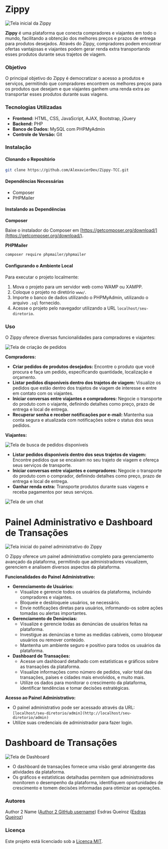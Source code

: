 # Zippy

![Tela inicial da Zippy](screenshots/index.png)

**Zippy** é uma plataforma que conecta compradores e viajantes em todo o mundo, facilitando a obtenção dos melhores preços e prazos de entrega para produtos desejados. Através do Zippy, compradores podem encontrar ofertas vantajosas e viajantes podem gerar renda extra transportando esses produtos durante seus trajetos de viagem.

### Objetivo

O principal objetivo do Zippy é democratizar o acesso a produtos e serviços, permitindo que compradores encontrem os melhores preços para os produtos que desejam e que viajantes ganhem uma renda extra ao transportar esses produtos durante suas viagens.

### Tecnologias Utilizadas

* **Frontend:** HTML, CSS, JavaScript, AJAX, Bootstrap, jQuery
* **Backend:** PHP
* **Banco de Dados:** MySQL com PHPMyAdmin
* **Controle de Versão:** Git

### Instalação

#### Clonando o Repositório

```bash
git clone https://github.com/AlexavierDev/Zippy-TCC.git
```

#### Dependências Necessárias

* Composer
* PHPMailer

#### Instalando as Dependências

**Composer**

Baixe o instalador do Composer em [https://getcomposer.org/download/](https://getcomposer.org/download/).

**PHPMailer**

```bash
composer require phpmailer/phpmailer
```

#### Configurando o Ambiente Local

Para executar o projeto localmente:

1. Mova o projeto para um servidor web como WAMP ou XAMPP.
2. Coloque o projeto no diretório `www/`.
3. Importe o banco de dados utilizando o PHPMyAdmin, utilizando o arquivo `.sql` fornecido.
4. Acesse o projeto pelo navegador utilizando a URL `localhost/seu-diretorio`.

### Uso

O Zippy oferece diversas funcionalidades para compradores e viajantes:

![Tela de criação de pedidos](screenshots/criar-pedido.png)

**Compradores:**

* **Criar pedidos de produtos desejados:** Encontre o produto que você procura e faça um pedido, especificando quantidade, localização e orçamento.
* **Listar pedidos disponíveis dentro dos trajetos de viagem:** Visualize os pedidos que estão dentro dos trajetos de viagem de interesse e entre em contato com os viajantes.
* **Iniciar conversas entre viajantes e compradores:** Negocie o transporte do produto com o viajante, definindo detalhes como preço, prazo de entrega e local de entrega.
* **Recuperar senha e receber notificações por e-mail:** Mantenha sua conta segura e atualizada com notificações sobre o status dos seus pedidos.


**Viajantes:**

![Tela de busca de pedidos disponiveis ](screenshots/pesquisar-pedidos.png)

* **Listar pedidos disponíveis dentro dos seus trajetos de viagem:** Encontre pedidos que se encaixam no seu trajeto de viagem e ofereça seus serviços de transporte.
* **Iniciar conversas entre viajantes e compradores:** Negocie o transporte do produto com o comprador, definindo detalhes como preço, prazo de entrega e local de entrega.
* **Ganhar renda extra:** Transporte produtos durante suas viagens e receba pagamentos por seus serviços.


![Tela de um chat ](screenshots/chat.png)

# Painel Administrativo e Dashboard de Transações

![Tela inicial do painel administrativo do Zippy](screenshots/denunciados.png)

O Zippy oferece um painel administrativo completo para gerenciamento avançado da plataforma, permitindo que administradores visualizem, gerenciem e analisem diversos aspectos da plataforma.

**Funcionalidades do Painel Administrativo:**

* **Gerenciamento de Usuários:**
    * Visualize e gerencie todos os usuários da plataforma, incluindo compradores e viajantes.
    * Bloqueie e desbloqueie usuários, se necessário.
    * Envie notificações diretas para usuários, informando-os sobre ações tomadas ou alertas importantes.
* **Gerenciamento de Denúncias:**
    * Visualize e gerencie todas as denúncias de usuários feitas na plataforma.
    * Investigue as denúncias e tome as medidas cabíveis, como bloquear usuários ou remover conteúdo.
    * Mantenha um ambiente seguro e positivo para todos os usuários da plataforma.
* **Dashboard de Transações:**
    * Acesse um dashboard detalhado com estatísticas e gráficos sobre as transações da plataforma.
    * Visualize informações como número de pedidos, valor total das transações, países e cidades mais envolvidos, e muito mais.
    * Utilize os dados para monitorar o crescimento da plataforma, identificar tendências e tomar decisões estratégicas.

**Acesso ao Painel Administrativo:**

* O painel administrativo pode ser acessado através da URL: `[localhost/seu-diretorio/admin](http://localhost/seu-diretorio/admin)`
* Utilize suas credenciais de administrador para fazer login.

# Dashboard de Transações

![Tela de Dashboard](screenshots/dashboard.png)

* O dashboard de transações fornece uma visão geral abrangente das atividades da plataforma.
* Os gráficos e estatísticas detalhadas permitem que administradores monitorem o desempenho da plataforma, identifiquem oportunidades de crescimento e tomem decisões informadas para otimizar as operações.


### Autores
Author 2 Name ([Author 2 GitHub username](https://github.com/AlexavierDev)) 
Esdras Queiroz ([Esdras Queiroz](https://github.com/))


### Licença

Este projeto está licenciado sob a [Licença MIT](https://opensource.org/licenses/MIT).
